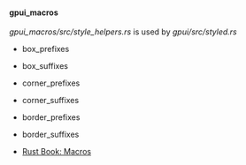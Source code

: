 

#### gpui_macros

*gpui_macros/src/style_helpers.rs* is used by *gpui/src/styled.rs*

* box_prefixes
* box_suffixes
* corner_prefixes
* corner_suffixes
* border_prefixes
* border_suffixes

* [Rust Book: Macros](https://doc.rust-lang.org/stable/book/ch19-06-macros.html)
